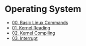 # Operating System

- [00. Basic Linux Commands](./00.%20Basic%20Linux%20Commands/)
- [01. Kernel Reading](./01.%20Kernel%20Reading/)
- [02. Kernel Compiling](./02.%20Kernel%20Compiling/)
- [03. Interrupt](./03.%20Interrupt/)
